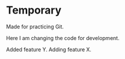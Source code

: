# Temporary
Made for practicing Git.

Here I am changing the code for development.

Added feature Y.
Adding feature X.
